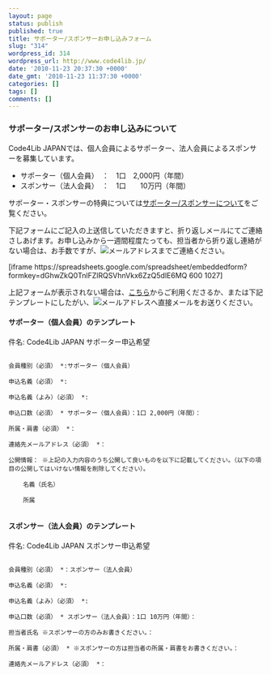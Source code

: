 ```yaml
---
layout: page
status: publish
published: true
title: サポーター/スポンサーお申し込みフォーム
slug: "314"
wordpress_id: 314
wordpress_url: http://www.code4lib.jp/
date: '2010-11-23 20:37:30 +0000'
date_gmt: '2010-11-23 11:37:30 +0000'
categories: []
tags: []
comments: []
---
```

<h3>サポーター/スポンサーのお申し込みについて</h3>
<p>Code4Lib JAPANでは、個人会員によるサポーター、法人会員によるスポンサーを募集しています。</p>
<ul>
<li>サポーター（個人会員）　：　1口　2,000円（年間）</li>
<li>スポンサー（法人会員）　：　1口　　10万円（年間）</li>
</ul>
<p>サポーター・スポンサーの特典については<a href="http://www.code4lib.jp/membership/">サポーター/スポンサーについて</a>をご覧ください。</p>
<p>下記フォームにご記入の上送信していただきますと、折り返しメールにてご連絡さしあげます。お申し込みから一週間程度たっても、担当者から折り返し連絡がない場合は、お手数ですが、<img src="{{ site.baseurl }}/assets/uploads/2010/11/info_code4lib_mail.gif" alt="メールアドレス" />までご連絡ください。</p>
<p>[iframe https://spreadsheets.google.com/spreadsheet/embeddedform?formkey=dGhwZkQ0TnlFZlRQSVhnVkx6ZzQ5dlE6MQ 600 1027]</p>
<p> 上記フォームが表示されない場合は、<a href="https://spreadsheets.google.com/a/code4lib.jp/spreadsheet/viewform?hl=en_US&formkey=dGhwZkQ0TnlFZlRQSVhnVkx6ZzQ5dlE6MQ#gid=0">こちら</a>からご利用くださるか、または下記テンプレートにしたがい、<img src="{{ site.baseurl }}/assets/uploads/2010/11/info_code4lib_mail.gif" alt="メールアドレス" />へ直接メールをお送りください。</p>
<h4>サポーター（個人会員）のテンプレート</h4>
<p>件名: Code4Lib JAPAN サポーター申込希望<br />
<code><br />
会員種別（必須） *:サポーター（個人会員）<br />
申込名義（必須） *:<br />
申込名義（よみ）（必須） *:<br />
申込口数（必須） * サポーター（個人会員）：1口 2,000円（年間）：<br />
所属・肩書（必須） *：<br />
連絡先メールアドレス（必須） *：<br />
公開情報： ※上記の入力内容のうち公開して良いものを以下に記載してください。（以下の項目の公開してはいけない情報を削除してください）。<br />
    名義（氏名）<br />
    所属<br />
</code></p>
<h4>スポンサー（法人会員）のテンプレート</h4>
<p>件名: Code4Lib JAPAN スポンサー申込希望<br />
<code><br />
会員種別（必須） *：スポンサー（法人会員）<br />
申込名義（必須） *:<br />
申込名義（よみ）（必須） *:<br />
申込口数（必須） * スポンサー（法人会員）：1口 10万円（年間）：<br />
担当者氏名 ※スポンサーの方のみお書きください。：<br />
所属・肩書（必須） * ※スポンサーの方は担当者の所属・肩書をお書きください。：<br />
連絡先メールアドレス（必須） *：<br />
</code></p>
